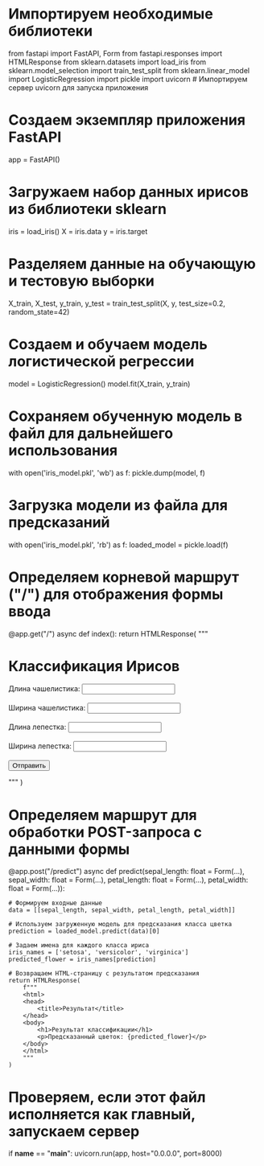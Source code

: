 # Импортируем необходимые библиотеки
from fastapi import FastAPI, Form
from fastapi.responses import HTMLResponse
from sklearn.datasets import load_iris
from sklearn.model_selection import train_test_split
from sklearn.linear_model import LogisticRegression
import pickle
import uvicorn  # Импортируем сервер uvicorn для запуска приложения

# Создаем экземпляр приложения FastAPI
app = FastAPI()

# Загружаем набор данных ирисов из библиотеки sklearn
iris = load_iris()
X = iris.data
y = iris.target

# Разделяем данные на обучающую и тестовую выборки
X_train, X_test, y_train, y_test = train_test_split(X, y, test_size=0.2, random_state=42)

# Создаем и обучаем модель логистической регрессии
model = LogisticRegression()
model.fit(X_train, y_train)

# Сохраняем обученную модель в файл для дальнейшего использования
with open('iris_model.pkl', 'wb') as f:
    pickle.dump(model, f)

# Загрузка модели из файла для предсказаний
with open('iris_model.pkl', 'rb') as f:
    loaded_model = pickle.load(f)

# Определяем корневой маршрут ("/") для отображения формы ввода
@app.get("/")
async def index():
    return HTMLResponse(
        """
        <html>
        <head>
            <title>Классификация Ирисов</title>
        </head>
        <body>
            <h1>Классификация Ирисов</h1>
            <form method="post" action="/predict">
                <label for="sepal_length">Длина чашелистика:</label>
                <input type="number" id="sepal_length" name="sepal_length"><br><br>
                <label for="sepal_width">Ширина чашелистика:</label>
                <input type="number" id="sepal_width" name="sepal_width"><br><br>
                <label for="petal_length">Длина лепестка:</label>
                <input type="number" id="petal_length" name="petal_length"><br><br>
                <label for="petal_width">Ширина лепестка:</label>
                <input type="number" id="petal_width" name="petal_width"><br><br>
                <input type="submit" value="Отправить">
            </form>
        </body>
        </html>
        """
    )

# Определяем маршрут для обработки POST-запроса с данными формы
@app.post("/predict")
async def predict(sepal_length: float = Form(...),
                  sepal_width: float = Form(...),
                  petal_length: float = Form(...),
                  petal_width: float = Form(...)):
   
    # Формируем входные данные
    data = [[sepal_length, sepal_width, petal_length, petal_width]]

    # Используем загруженную модель для предсказания класса цветка
    prediction = loaded_model.predict(data)[0]

    # Задаем имена для каждого класса ириса
    iris_names = ['setosa', 'versicolor', 'virginica']
    predicted_flower = iris_names[prediction]

    # Возвращаем HTML-страницу с результатом предсказания
    return HTMLResponse(
        f"""
        <html>
        <head>
            <title>Результат</title>
        </head>
        <body>
            <h1>Результат классификации</h1>
            <p>Предсказанный цветок: {predicted_flower}</p>
        </body>
        </html>
        """
    )

# Проверяем, если этот файл исполняется как главный, запускаем сервер
if __name__ == "__main__":
    uvicorn.run(app, host="0.0.0.0", port=8000)
